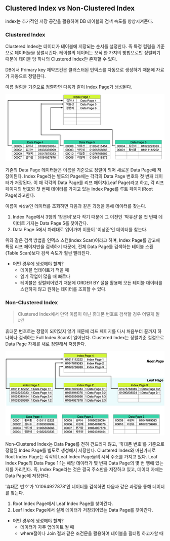 ## Clustered Index vs Non-Clustered Index

index는 추가적인 저장 공간을 활용하여 DB 테이블의 검색 속도를 향상시켜준다. 

### Clustered Index

Clustered Index는 데이터가 테이블에 저장되는 순서를 설정한다. 즉 특정 컬럼을 기준으로 데이터들을 정렬시킨다. 테이블의 데이터는 오직 한 가지의 방법으로만 정렬되기 때문에 테이블 당 하나의 Clustered Index만 존재할 수 있다.

DB에서 Primary key 제약조건은 클러스터된 인덱스를 자동으로 생성하기 때문에 자료가 자동으로 정렬된다.

이름 컬럼을 기준으로 정렬하면 다음과 같이 Index Page가 생성된다.

![img](https://github.com/dilmah0203/TIL/blob/main/Image/Clustered%20Index.PNG)

기존의 Data Page 데이터들은 이름을 기준으로 정렬이 되어 새로운 Data Page에 저장이된다. Index Page라는 별도의 Page에는 각각의 Data Page 번호와 첫 번째 데이터가 저장된다. 이 때 각각의 Data Page를 리프 페이지(Leaf Page)라고 하고, 각 리프 페이지의 번호와 첫 번째 데이터를 가지고 있는 Index Page를 루트 페이지(Root Page)라고한다. 

이름이 `이상준`인 데이터를 조회하면 다음과 같은 과정을 통해 데이터를 찾는다. 

1. Index Page에서 3행의 '장은비'보다 작기 때문에 그 이전인 '박유선'을 첫 번째 데이터로 가지는 Data Page 5를 찾아간다.
2. Data Page 5에서 차례대로 읽어가며 이름이 '이상준'인 데이터를 찾는다.

위와 같은 검색 방법을 인덱스 스캔(Index Scan)이라고 하며, Index Page를 참고해 특정 리프 페이지만을 검색하기 때문에, 전체 Data Page를 검색하는 테이블 스캔(Table Scan)보다 검색 속도가 훨씬 빨라진다.

- 어떤 경우에 생성해야 할까?
    - 테이블 업데이트가 적을 때
    - 읽기 작업이 많을 때 빠르다
    - 테이블은 정렬되어있기 때문에 ORDER BY 절을 활용해 모든 테이블 데이터를 스캔하지 않고 원하는 데이터를 조회할 수 있다.

### Non-Clustered Index

> Clustered Index에서 만약 이름이 아닌 휴대폰 번호로 검색할 경우 어떻게 될까? 

휴대폰 번호로는 정렬이 되어있지 않기 때문에  리프 페이지를 다시 처음부터 끝까지 하나하나 검색하는 Full Index Scan이 일어난다. Clustered Index는 정렬기준 컬럼으로 Data Page 자체를 새로 정렬해서 저장한다.

![img2](https://github.com/dilmah0203/TIL/blob/main/Image/Non-Clustered%20Index.PNG)

Non-Clustered Index는 Data Page를 전혀 건드리지 않고, '휴대폰 번호'를 기준으로 정렬된 Index Page를 별도로 생성해서 저장한다. Clustered Index와 마찬가지로 Root Index Page는 각각의 Leaf Index Page들의 시작 주소를 가지고 있다. Leaf Index Page의 Data Page 1:1는 해당 데이터가 몇 번째 Data Page의 몇 번 행에 있는지를 가리킨다. 즉, Index Page라는 것은 결국 주소만을 저장하고 있고, 데이터 자체는 Data Page에 저장한다.

'휴대폰 번호'가 '01064927878'인 데이터를 검색하면 다음과 같은 과정을 통해 데이터를 찾는다. 

1. Root Index Page에서 Leaf Index Page를 찾아간다.
2. Leaf Index Page에서 실제 데이터가 저장되어있는 Data Page를 찾아간다.

- 어떤 경우에 생성해야 할까?
    - 데이터가 자주 업데이트 될 때
    - where절이나 Join 절과 같은 조건문을 활용하여 테이블을 필터링 하고자할 때
